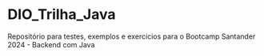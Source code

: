 # DIO_Trilha_Java
Repositório para testes, exemplos e exercícios para o Bootcamp Santander 2024 - Backend com Java
